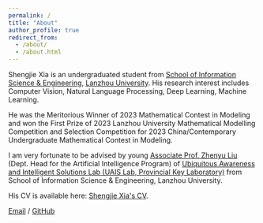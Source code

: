 ```yaml
---
permalink: /
title: "About"
author_profile: true
redirect_from: 
  - /about/
  - /about.html
---
```


Shengjie Xia is an undergraduated student from [School of Information Science & Engineering](https://xxxyen.lzu.edu.cn/), [Lanzhou University](https://en.lzu.edu.cn/). His research interest includes Computer Vision, Natural Language Processing, Deep Learning, Machine Learning.

He was the Meritorious Winner of 2023 Mathematical Contest in Modeling and won the First Prize of 2023 Lanzhou University Mathematical Modelling Competition and Selection Competition for 2023 China/Contemporary Undergraduate Mathematical Contest in Modeling.

I am very fortunate to be advised by young [Associate Prof. Zhenyu Liu](https://xxxy.lzu.edu.cn/shiziduiwu/jiaoshiduiwu/fujiaoshou/2020/0922/133067.html) (Dept. Head for the Artificial Intelligence Program) of [Ubiquitous Awareness and Intelligent Solutions Lab (UAIS Lab, Provincial Key Laboratory)](https://uais.lzu.edu.cn/en/) from School of Information Science & Engineering, Lanzhou University.
<!--
Here is [Prof. Liu's work](https://www.researchgate.net/profile/Zhenyu-Liu-12).
-->
His CV is available here: [Shengjie Xia's CV](http://xiashj2021.github.io/cv/).

[Email](mailto:xiashj21@lzu.edu.cn) / [GitHub](https://github.com/xiashj2021)
